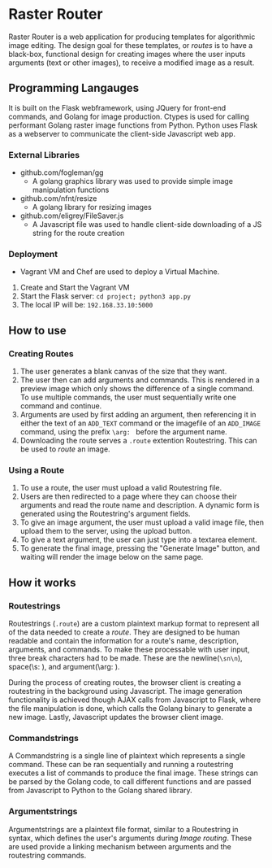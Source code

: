 # Raster Router
Raster Router is a web application for producing templates for algorithmic image editing. The design goal for these templates, or _routes_ is to have a black-box, functional design for creating images where the user inputs arguments (text or other images), to receive a modified image as a result. 

## Programming Langauges
It is built on the Flask webframework, using JQuery for front-end commands, and Golang for image production. Ctypes is used for calling performant Golang
raster image functions from Python. Python uses Flask as a webserver to communicate the client-side Javascript web app.

### External Libraries
- github.com/fogleman/gg
   + A golang graphics library was used to provide simple image manipulation functions
- github.com/nfnt/resize
   + A golang library for resizing images
- github.com/eligrey/FileSaver.js
   + A Javascript file was used to handle client-side downloading of a JS string for the route creation

### Deployment
- Vagrant VM and Chef are used to deploy a Virtual Machine.
1. Create and Start the Vagrant VM
2. Start the Flask server: `cd project; python3 app.py`
3. The local IP will be: `192.168.33.10:5000`

## How to use
### Creating Routes
1. The user generates a blank canvas of the size that they want.
2. The user then can add arguments and commands. This is rendered in a preview image which only shows the difference of a single command. To use multiple commands, the user must sequentially write one command and continue.
3. Arguments are used by first adding an argument, then referencing it in either the text of an `ADD_TEXT` command or the imagefile of an `ADD_IMAGE` command, using the prefix `\arg: ` before the argument name.
4. Downloading the route serves a `.route` extention Routestring. This can be used to _route_ an image.

### Using a Route
1. To use a route, the user must upload a valid Routestring file.
2. Users are then redirected to a page where they can choose their arguments and read the route name and description. A dynamic form is generated using the Routestring's argument fields.
3. To give an image argument, the user must upload a valid image file, then upload them to the server, using the upload button.
4. To give a text argument, the user can just type into a textarea element.
5. To generate the final image, pressing the "Generate Image" button, and waiting will render the image below on the same page. 


## How it works
### Routestrings
Routestrings (`.route`) are a custom plaintext markup format to represent all of the data needed to create a _route_. They are designed to be human readable and contain the information for a route's name, description, arguments, and commands. To make these processable with user input, three break characters had to be made. These are the newline(`\sn\n`), space(\s: ), and argument(\arg: ).

During the process of creating routes, the browser client is creating a routestring in the background using Javascript. The image generation functionality is achieved though AJAX calls from Javascript to Flask, where the file manipulation is done, which calls the Golang binary to generate a new image. Lastly, Javascript updates the browser client image.

### Commandstrings
A Commandstring is a single line of plaintext which represents a single command. These can be ran sequentially and running a routestring executes a list of commands to produce the final image. These strings can be parsed by the Golang code, to call different functions and are passed from Javascript to Python to the Golang shared library.

### Argumentstrings
Argumentstrings are a plaintext file format, similar to a Routestring in syntax, which defines the user's arguments during _Image routing_. These are used provide a linking mechanism between arguments and the routestring commands.

